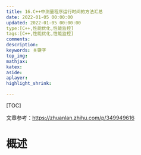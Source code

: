 ```yaml
---
title: 16.C++中测量程序运行时间的方法汇总
date: 2022-01-05 00:00:00
updated: 2022-01-05 00:00:00
type:[C++,性能优化,性能监控]
tags:[C++,性能优化,性能监控]
comments: 
description: 
keywords: 关键字
top_img:
mathjax:
katex:
aside:
aplayer:
highlight_shrink:

---
```


[TOC]

文章参考：https://zhuanlan.zhihu.com/p/349949616

# 概述